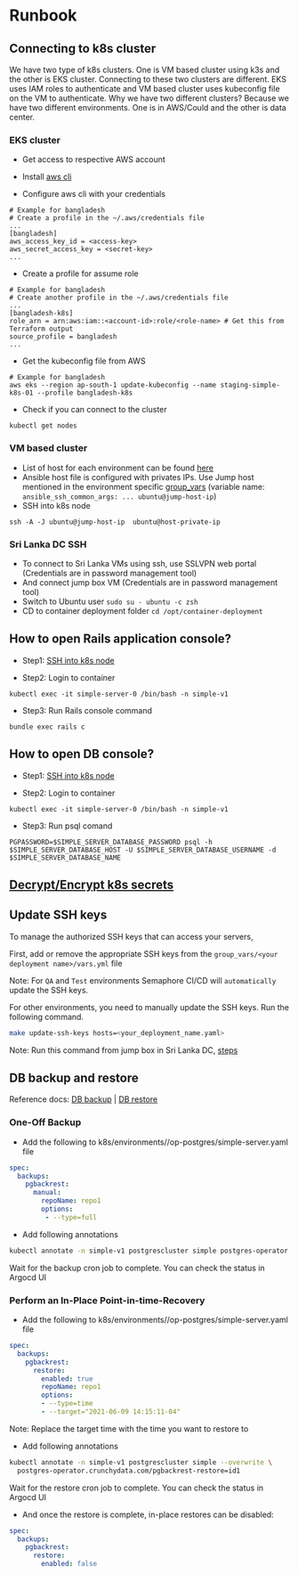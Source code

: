 # Runbook

## Connecting to k8s cluster
We have two type of k8s clusters. One is VM based cluster using k3s and the other is EKS cluster. Connecting to these two clusters are different.
EKS uses IAM roles to authenticate and VM based cluster uses kubeconfig file on the VM to authenticate.
Why we have two different clusters? Because we have two different environments. One is in AWS/Could and the other is data center.

### EKS cluster
- Get access to respective AWS account

- Install [aws cli](https://docs.aws.amazon.com/cli/latest/userguide/install-cliv2.html)

- Configure aws cli with your credentials
```
# Example for bangladesh
# Create a profile in the ~/.aws/credentials file
...
[bangladesh]
aws_access_key_id = <access-key>
aws_secret_access_key = <secret-key>
...
```

- Create a profile for assume role
```
# Example for bangladesh
# Create another profile in the ~/.aws/credentials file
...
[bangladesh-k8s]
role_arn = arn:aws:iam::<account-id>:role/<role-name> # Get this from Terraform output
source_profile = bangladesh
...
```

- Get the kubeconfig file from AWS
```
# Example for bangladesh
aws eks --region ap-south-1 update-kubeconfig --name staging-simple-k8s-01 --profile bangladesh-k8s
```

- Check if you can connect to the cluster
```
kubectl get nodes
```

### VM based cluster
- List of host for each environment can be found [here](../ansible/hosts/)
- Ansible host file is configured with privates IPs. Use Jump host mentioned in the environment specific [group_vars](../ansible/group_vars/) (variable name: `ansible_ssh_common_args: ... ubuntu@jump-host-ip`)
- SSH into k8s node
```
ssh -A -J ubuntu@jump-host-ip  ubuntu@host-private-ip
```

### Sri Lanka DC SSH
- To connect to Sri Lanka VMs using ssh, use SSLVPN web portal (Credentials are in password management tool)
- And connect jump box VM (Credentials are in password management tool)
- Switch to Ubuntu user `sudo su - ubuntu -c zsh`
- CD to container deployment folder `cd /opt/container-deployment`

## How to open Rails application console?

- Step1: [SSH into k8s node](#connect-to-k8s-cluster)

- Step2: Login to container
```
kubectl exec -it simple-server-0 /bin/bash -n simple-v1
```

- Step3: Run Rails console command
```
bundle exec rails c
```

## How to open DB console?

- Step1: [SSH into k8s node](#ssh)

- Step2: Login to container
```
kubectl exec -it simple-server-0 /bin/bash -n simple-v1
```

- Step3: Run psql comand
```
PGPASSWORD=$SIMPLE_SERVER_DATABASE_PASSWORD psql -h $SIMPLE_SERVER_DATABASE_HOST -U $SIMPLE_SERVER_DATABASE_USERNAME -d $SIMPLE_SERVER_DATABASE_NAME
```

## [Decrypt/Encrypt k8s secrets](./SecretManagement.md)

## Update SSH keys

To manage the authorized SSH keys that can access your servers,

First, add or remove the appropriate SSH keys from the `group_vars/<your deployment name>/vars.yml` file

Note: For `QA` and `Test` environments Semaphore CI/CD will `automatically` update the SSH keys.

For other environments, you need to manually update the SSH keys.
Run the following command.

```bash
make update-ssh-keys hosts=<your_deployment_name.yaml>
```

Note: Run this command from jump box in Sri Lanka DC, [steps](#sri-lanka-dc-ssh)

## DB backup and restore

Reference docs: [DB backup](https://access.crunchydata.com/documentation/postgres-operator/5.2.0/tutorial/backup-management/) | [DB restore](https://access.crunchydata.com/documentation/postgres-operator/5.2.0/tutorial/disaster-recovery/)

### One-Off Backup
- Add the following to k8s/environments/<env>/op-postgres/simple-server.yaml file
```yaml
spec:
  backups:
    pgbackrest:
      manual:
        repoName: repo1
        options:
         - --type=full
```

- Add following annotations
```bash
kubectl annotate -n simple-v1 postgrescluster simple postgres-operator.crunchydata.com/pgbackrest-backup="$(date)"
```
Wait for the backup cron job to complete. You can check the status in Argocd UI

### Perform an In-Place Point-in-time-Recovery
- Add the following to k8s/environments/<env>/op-postgres/simple-server.yaml file
```yaml
spec:
  backups:
    pgbackrest:
      restore:
        enabled: true
        repoName: repo1
        options:
        - --type=time
        - --target="2021-06-09 14:15:11-04"
```
Note: Replace the target time with the time you want to restore to

- Add following annotations
```bash
kubectl annotate -n simple-v1 postgrescluster simple --overwrite \
  postgres-operator.crunchydata.com/pgbackrest-restore=id1
```
Wait for the restore cron job to complete. You can check the status in Argocd UI

- And once the restore is complete, in-place restores can be disabled:
```yaml
spec:
  backups:
    pgbackrest:
      restore:
        enabled: false
```
